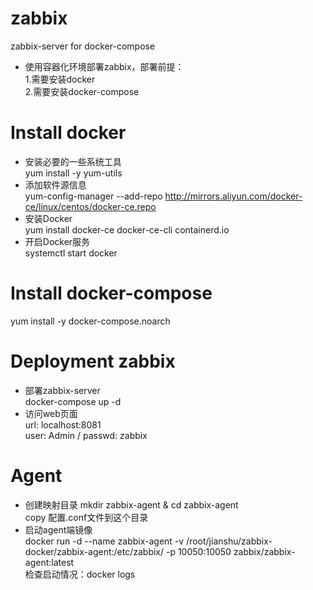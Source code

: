 # zabbix
zabbix-server for docker-compose  

* 使用容器化环境部署zabbix，部署前提：  
1.需要安装docker  
2.需要安装docker-compose  
# Install docker  
* 安装必要的一些系统工具  
  yum install -y yum-utils  
* 添加软件源信息  
  yum-config-manager --add-repo http://mirrors.aliyun.com/docker-ce/linux/centos/docker-ce.repo  
* 安装Docker  
  yum install docker-ce docker-ce-cli containerd.io  
* 开启Docker服务  
  systemctl start docker  
# Install docker-compose  
  yum install -y docker-compose.noarch  
# Deployment zabbix  
* 部署zabbix-server  
  docker-compose up -d  
* 访问web页面  
  url: localhost:8081  
  user: Admin / passwd: zabbix  
# Agent  
* 创建映射目录
  mkdir zabbix-agent & cd zabbix-agent  
  copy 配置.conf文件到这个目录  
* 启动agent端镜像  
  docker run -d --name zabbix-agent  -v /root/jianshu/zabbix-docker/zabbix-agent:/etc/zabbix/ -p 10050:10050 zabbix/zabbix-agent:latest  
  检查启动情况：docker logs  
